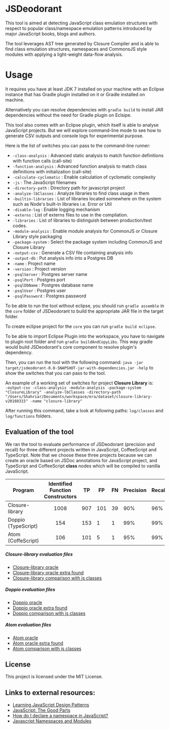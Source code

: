 # JSDeodorant

This tool is aimed at detecting JavaScript class emulation structures with respect to popular class/namespace emulation patterns introduced by major JavaScript books, blogs and authors.

The tool leverages AST tree generated by Closure Compiler and is able to find class emulation structures, namespaces and CommonsJS style modules with applying a light-weight data-flow analysis. 

# Usage
It requires you have at least JDK 7 installed on your machine with an Eclipse instance that has Gradle plugin installed on it or Gradle installed on machine.

Alternatively you can resolve dependencies with `gradle build` to install JAR dependencies without the need for Gradle plugin on Eclsipe.

This tool also comes with an Eclipse plugin, which itself is able to analyse JavaScript projects. But we will explore command-line mode to see how to generate CSV outputs and console logs for experimental purpose.

Here is the list of switches you can pass to the command-line runner:

+ `-class-analysis`             : Advanced static analysis to match function definitions with function calls (call-site)
+ `-function-analysis`          : Advanced function analysis to match class definitions with initialization (call-site)
+ `-calculate-cyclomatic`       : Enable calculation of cyclomatic complexity
+ `-js`                         : The JavaScript filenames
+ `-directory-path`       	     : Directory path for javascript project
+ `-analyze-lbClasses`          : Analyze libraries to find class usage in them
+ `-builtin-libraries` 	    	 : List of libraries located somewhere on the system such as Node's built-in libraries i.e. Error or Util
+ `-disable-log`                : Enable logging mechanism
+ `-externs`          		    	 : List of externs files to use in the compilation.
+ `-libraries`                  : List of libraries to distinguish between production/test codes.
+ `-module-analysis`            : Enable module analysis for CommonJS or Closure Library style packaging
+ `-package-system`             : Select the package system including CommonJS and Closure Library
+ `-output-csv`                 : Generate a CSV file containing analysis info
+ `-output-db`                  : Put analysis info into a Postgres DB
+ `-name`                       : Project name
+ `-version`                    : Project version
+ `-psqlServer`                 : Postgres server name
+ `-psqlPort`                   : Postgres port
+ `-psqlDbName`                 : Postgres database name
+ `-psqlUser`                   : Postgres user
+ `-psqlPassword`               : Postgres password

To be able to run the tool without eclipse, you should run `gradle assemble` in the `core` folder of JSDeodorant to build the appropriate JAR file in the target folder.

To create eclipse project for the `core` you can run `gradle build eclipse`.

To be able to import Eclipse Plugin into the workspace, you have to navigate to plugin root folder and run `gradle buildAndCopyLibs`. This way gradle would build JSDeodorant's core component to resolve plugin's dependency.

Then, you can run the tool with the following command:
`java -jar target/jsdeodorant-0.0-SNAPSHOT-jar-with-dependencies.jar -help` to show the switches that you can pass to the tool.

An example of a working set of switches for project **Closure Library** is:
<br />
`
-output-csv -class-analysis -module-analysis -package-system "ClosureLibrary" -analyze-lbClasses
-directory-path "/Users/Shahriar/Documents/workspace/era/dataset/closure-library-v20160315"
-name "closure-library"
`

After running this command, take a look at following paths: `log/classes` and `log/functions` folders.

## Evaluation of the tool
We ran the tool to evaluate performance of JSDeodorant (precision and recall) for three different projects written in JavaScript, CoffeeScript and TypeScript. Note that we choose these three projects because we can create an oracle based on JSDoc annotations for JavaScript project, and TypeScript and CoffeeScript **class** nodes which will be compiled to vanilla JavaScript.

| Program        | Identified Function Constructors           | TP  | FP  | FN | Precision | Recall |
| -------------- |:------------------------------------------:| :--:| --- | --- | --------- | ------ |
| Closure-library| 1008 | 907 | 101 | 39 | 90% | 96% |
| Doppio (TypeScript)     | 154      |   153 | 1 | 1 | 99% | 99% |
| Atom (CoffeScript) | 106      |    101 | 5 | 1 | 95% | 99% |

##### Closure-library evaluation files
* [Closure-library oracle](http://htmlpreview.github.io/?https://raw.githubusercontent.com/sshishe/jsdeodorant-evaluation/master/evaluation/closure-oracle.htm)
* [Closure-library oracle extra found](http://htmlpreview.github.io/?https://raw.githubusercontent.com/sshishe/jsdeodorant-evaluation/master/evaluation/closure-extras.htm)
* [Closure-library comparison with js classes](http://htmlpreview.github.io/?https://raw.githubusercontent.com/sshishe/jsdeodorant-evaluation/master/evaluation/closure-comparison.htm)

##### Doppio evaluation files
* [Doppio oracle](http://htmlpreview.github.io/?https://raw.githubusercontent.com/sshishe/jsdeodorant-evaluation/master/evaluation/doppio-oracle.htm)
* [Doppio oracle extra found](http://htmlpreview.github.io/?https://raw.githubusercontent.com/sshishe/jsdeodorant-evaluation/master/evaluation/doppio-extras.htm)
* [Doppio comparison with js classes](http://htmlpreview.github.io/?https://raw.githubusercontent.com/sshishe/jsdeodorant-evaluation/master/evaluation/doppio-comparison.htm)

##### Atom evaluation files
* [Atom oracle](http://htmlpreview.github.io/?https://raw.githubusercontent.com/sshishe/jsdeodorant-evaluation/master/evaluation/atom-oracle.htm)
* [Atom oracle extra found](http://htmlpreview.github.io/?https://raw.githubusercontent.com/sshishe/jsdeodorant-evaluation/master/evaluation/atom-extra.htm)
* [Atom comparison with js classes](http://htmlpreview.github.io/?https://raw.githubusercontent.com/sshishe/jsdeodorant-evaluation/master/evaluation/atom-comparison.htm)



## License
This project is licensed under the MIT License.

## Links to external resources:
* [Learning JavaScript Design Patterns][1]
* [JavaScript: The Good Parts][2]
* [How do I declare a namespace in JavaScript?][3]
* [Javascript Namespaces and Modules][4]

[1]: http://shop.oreilly.com/product/0636920025832.do
[2]: http://shop.oreilly.com/product/9780596517748.do
[3]: http://stackoverflow.com/questions/881515/how-do-i-declare-a-namespace-in-javascript.
[4]: https://www.kenneth-truyers.net/2013/04/27/javascript-namespaces-and-modules/
